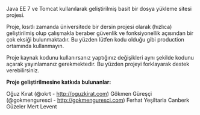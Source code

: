 Java EE 7 ve Tomcat kullanılarak geliştirilmiş basit bir dosya yükleme sitesi projesi.

Proje, kısıtlı zamanda üniversitede bir dersin projesi olarak (hızlıca) geliştirilmiş olup çalışmakla beraber güvenlik ve fonksiyonellik açısından bir çok eksiği bulunmaktadır. Bu yüzden lütfen kodu olduğu gibi production ortamında kullanmayın.

Proje kaynak kodunu kullanırsanız yaptığınız değişikleri aynı şekilde kodunu açarak yayınlamanız gerekmektedir. Bu yüzden projeyi forklayarak destek verebilirsiniz.

<strong>Proje geliştirilmesine katkıda bulunanlar:</strong>

Oğuz Kırat (@okrt - http://oguzkirat.com)
Gökmen Güreşçi (@gokmenguresci - http://gokmenguresci.com)
Ferhat Yeşiltarla
Canberk Güzeler
Mert Levent
